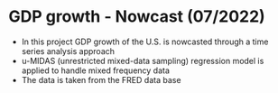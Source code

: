 # GDP growth - Nowcast (07/2022)
- In this project GDP growth of the U.S. is nowcasted through a time series analysis approach
- u-MIDAS (unrestricted mixed-data sampling) regression model is applied to handle mixed frequency data
- The data is taken from the FRED data base
